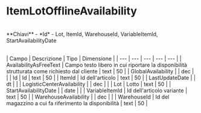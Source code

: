 # ItemLotOfflineAvailability

<br>
**Chiavi**
- *Id*
- Lot, ItemId, WarehouseId, VariableItemId, StartAvailabilityDate
<br><br>

| Campo | Descrizione | Tipo | Dimensione | 
| --- | --- | --- | --- | --- |
| AvailabilityAsFreeText | Campo testo libero in cui riportare la disponibilità strutturata come richiesto dal cliente | text | 50 |
| GlobalAvailability |  | dec |  |
| Id | Id | text | 50 |
| ItemId | Id dell'articolo | text | 50 |
| LastUpdateDate |  | dt |  |
| LogisticCenterAvailability |  | dec |  |
| Lot | Lotto | text | 50 |
| StartAvailabilityDate |  | date |  |
| VariableItemId | Id dell'articolo variante | text | 50 |
| WarehouseAvailability |  | dec |  |
| WarehouseId | Id del magazzino a cui fa riferimento la disponibilità | text | 50 |

